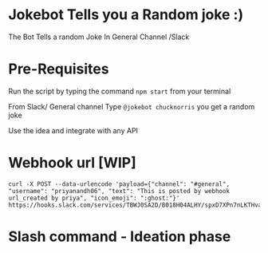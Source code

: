 # Jokebot Tells you a Random joke :) 
The Bot Tells a random Joke In General Channel /Slack

# Pre-Requisites

Run the script by typing the command `npm start` from your terminal

From Slack/ General channel
Type `@jokebot chucknorris` you get a random joke

Use the idea and integrate with any API

# Webhook url [WIP]
```
curl -X POST --data-urlencode 'payload={"channel": "#general", "username": "priyanandh06", "text": "This is posted by webhook url_created by priya", "icon_emoji": ":ghost:"}' https://hooks.slack.com/services/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
```

# Slash command - Ideation phase
